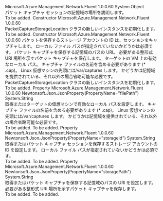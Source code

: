 <Type Name="PacketCaptureStorageLocation" FullName="Microsoft.Azure.Management.Network.Fluent.Models.PacketCaptureStorageLocation">
  <TypeSignature Language="C#" Value="public class PacketCaptureStorageLocation" />
  <TypeSignature Language="ILAsm" Value=".class public auto ansi beforefieldinit PacketCaptureStorageLocation extends System.Object" />
  <TypeSignature Language="DocId" Value="T:Microsoft.Azure.Management.Network.Fluent.Models.PacketCaptureStorageLocation" />
  <TypeSignature Language="VB.NET" Value="Public Class PacketCaptureStorageLocation" />
  <TypeSignature Language="F#" Value="type PacketCaptureStorageLocation = class" />
  <AssemblyInfo>
    <AssemblyName>Microsoft.Azure.Management.Network.Fluent</AssemblyName>
    <AssemblyVersion>1.0.0.60</AssemblyVersion>
  </AssemblyInfo>
  <Base>
    <BaseTypeName>System.Object</BaseTypeName>
  </Base>
  <Interfaces />
  <Docs>
    <summary>
            パケット キャプチャ セッションの記憶域の場所を説明します。
            </summary>
    <remarks>To be added.</remarks>
  </Docs>
  <Members>
    <Member MemberName=".ctor">
      <MemberSignature Language="C#" Value="public PacketCaptureStorageLocation ();" />
      <MemberSignature Language="ILAsm" Value=".method public hidebysig specialname rtspecialname instance void .ctor() cil managed" />
      <MemberSignature Language="DocId" Value="M:Microsoft.Azure.Management.Network.Fluent.Models.PacketCaptureStorageLocation.#ctor" />
      <MemberSignature Language="VB.NET" Value="Public Sub New ()" />
      <MemberType>Constructor</MemberType>
      <AssemblyInfo>
        <AssemblyName>Microsoft.Azure.Management.Network.Fluent</AssemblyName>
        <AssemblyVersion>1.0.0.60</AssemblyVersion>
      </AssemblyInfo>
      <Parameters />
      <Docs>
        <summary>
            PacketCaptureStorageLocation クラスの新しいインスタンスを初期化します。
            </summary>
        <remarks>To be added.</remarks>
      </Docs>
    </Member>
    <Member MemberName=".ctor">
      <MemberSignature Language="C#" Value="public PacketCaptureStorageLocation (string storageId = null, string storagePath = null, string filePath = null);" />
      <MemberSignature Language="ILAsm" Value=".method public hidebysig specialname rtspecialname instance void .ctor(string storageId, string storagePath, string filePath) cil managed" />
      <MemberSignature Language="DocId" Value="M:Microsoft.Azure.Management.Network.Fluent.Models.PacketCaptureStorageLocation.#ctor(System.String,System.String,System.String)" />
      <MemberSignature Language="VB.NET" Value="Public Sub New (Optional storageId As String = null, Optional storagePath As String = null, Optional filePath As String = null)" />
      <MemberSignature Language="F#" Value="new Microsoft.Azure.Management.Network.Fluent.Models.PacketCaptureStorageLocation : string * string * string -&gt; Microsoft.Azure.Management.Network.Fluent.Models.PacketCaptureStorageLocation" Usage="new Microsoft.Azure.Management.Network.Fluent.Models.PacketCaptureStorageLocation (storageId, storagePath, filePath)" />
      <MemberType>Constructor</MemberType>
      <AssemblyInfo>
        <AssemblyName>Microsoft.Azure.Management.Network.Fluent</AssemblyName>
        <AssemblyVersion>1.0.0.60</AssemblyVersion>
      </AssemblyInfo>
      <Parameters>
        <Parameter Name="storageId" Type="System.String" />
        <Parameter Name="storagePath" Type="System.String" />
        <Parameter Name="filePath" Type="System.String" />
      </Parameters>
      <Docs>
        <param name="storageId">パケットを保存するストレージ アカウントの ID は、セッションをキャプチャします。 ローカル ファイル パスが指定されていないかどうかは必須です。</param>
        <param name="storagePath">パケット キャプチャを保存する記憶域のパスの URI。 必要がある整形式 URI 場所を示すパケット キャプチャを保存します。</param>
        <param name="filePath">ターゲットの VM 上の有効なローカル パス。 キャプチャ ファイルの名前を含める必要があります (* .cap)。 Linux 仮想マシンの先頭には/var/captures します。 かどうかは記憶域を提供されている、それ以外の場合省略可能な必要です。</param>
        <summary>
            PacketCaptureStorageLocation クラスの新しいインスタンスを初期化します。
            </summary>
        <remarks>To be added.</remarks>
      </Docs>
    </Member>
    <Member MemberName="FilePath">
      <MemberSignature Language="C#" Value="public string FilePath { get; set; }" />
      <MemberSignature Language="ILAsm" Value=".property instance string FilePath" />
      <MemberSignature Language="DocId" Value="P:Microsoft.Azure.Management.Network.Fluent.Models.PacketCaptureStorageLocation.FilePath" />
      <MemberSignature Language="VB.NET" Value="Public Property FilePath As String" />
      <MemberSignature Language="F#" Value="member this.FilePath : string with get, set" Usage="Microsoft.Azure.Management.Network.Fluent.Models.PacketCaptureStorageLocation.FilePath" />
      <MemberType>Property</MemberType>
      <AssemblyInfo>
        <AssemblyName>Microsoft.Azure.Management.Network.Fluent</AssemblyName>
        <AssemblyVersion>1.0.0.60</AssemblyVersion>
      </AssemblyInfo>
      <Attributes>
        <Attribute>
          <AttributeName>Newtonsoft.Json.JsonProperty(PropertyName="filePath")</AttributeName>
        </Attribute>
      </Attributes>
      <ReturnValue>
        <ReturnType>System.String</ReturnType>
      </ReturnValue>
      <Docs>
        <summary>
            取得またはターゲットの仮想マシンで有効なローカル パスを設定します。 キャプチャ ファイルの名前を含める必要があります (* .cap)。 Linux 仮想マシンの先頭には/var/captures します。 かどうかは記憶域を提供されている、それ以外の場合省略可能な必要です。
            </summary>
        <value>To be added.</value>
        <remarks>To be added.</remarks>
      </Docs>
    </Member>
    <Member MemberName="StorageId">
      <MemberSignature Language="C#" Value="public string StorageId { get; set; }" />
      <MemberSignature Language="ILAsm" Value=".property instance string StorageId" />
      <MemberSignature Language="DocId" Value="P:Microsoft.Azure.Management.Network.Fluent.Models.PacketCaptureStorageLocation.StorageId" />
      <MemberSignature Language="VB.NET" Value="Public Property StorageId As String" />
      <MemberSignature Language="F#" Value="member this.StorageId : string with get, set" Usage="Microsoft.Azure.Management.Network.Fluent.Models.PacketCaptureStorageLocation.StorageId" />
      <MemberType>Property</MemberType>
      <AssemblyInfo>
        <AssemblyName>Microsoft.Azure.Management.Network.Fluent</AssemblyName>
        <AssemblyVersion>1.0.0.60</AssemblyVersion>
      </AssemblyInfo>
      <Attributes>
        <Attribute>
          <AttributeName>Newtonsoft.Json.JsonProperty(PropertyName="storageId")</AttributeName>
        </Attribute>
      </Attributes>
      <ReturnValue>
        <ReturnType>System.String</ReturnType>
      </ReturnValue>
      <Docs>
        <summary>
            取得またはパケット キャプチャ セッションを保存するストレージ アカウントの ID を設定します。 ローカル ファイル パスが指定されていないかどうかは必須です。
            </summary>
        <value>To be added.</value>
        <remarks>To be added.</remarks>
      </Docs>
    </Member>
    <Member MemberName="StoragePath">
      <MemberSignature Language="C#" Value="public string StoragePath { get; set; }" />
      <MemberSignature Language="ILAsm" Value=".property instance string StoragePath" />
      <MemberSignature Language="DocId" Value="P:Microsoft.Azure.Management.Network.Fluent.Models.PacketCaptureStorageLocation.StoragePath" />
      <MemberSignature Language="VB.NET" Value="Public Property StoragePath As String" />
      <MemberSignature Language="F#" Value="member this.StoragePath : string with get, set" Usage="Microsoft.Azure.Management.Network.Fluent.Models.PacketCaptureStorageLocation.StoragePath" />
      <MemberType>Property</MemberType>
      <AssemblyInfo>
        <AssemblyName>Microsoft.Azure.Management.Network.Fluent</AssemblyName>
        <AssemblyVersion>1.0.0.60</AssemblyVersion>
      </AssemblyInfo>
      <Attributes>
        <Attribute>
          <AttributeName>Newtonsoft.Json.JsonProperty(PropertyName="storagePath")</AttributeName>
        </Attribute>
      </Attributes>
      <ReturnValue>
        <ReturnType>System.String</ReturnType>
      </ReturnValue>
      <Docs>
        <summary>
            取得またはパケット キャプチャを保存する記憶域のパスの URI を設定します。 必要がある整形式 URI 場所を示すパケット キャプチャを保存します。
            </summary>
        <value>To be added.</value>
        <remarks>To be added.</remarks>
      </Docs>
    </Member>
  </Members>
</Type>